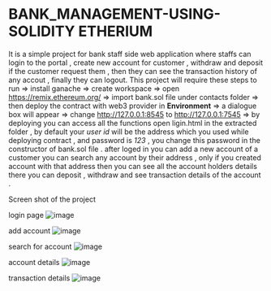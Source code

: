 # BANK_MANAGEMENT-USING-SOLIDITY ETHERIUM
It is a simple project for bank staff side web application where staffs can login to the portal , create new account for customer , withdraw and deposit if the customer request them  , then they can see the transaction history of any accout , finally they can logout.
This project will require these steps to run  => install ganache => create workspace => open https://remix.ethereum.org/ => import bank.sol file under contacts folder              => then deploy the contract with web3 provider in **Environment** => a dialogue box will appear => change http://127.0.0.1:8545 to http://127.0.0.1:7545                            => by deploying you can access all the functions
open ligin.html in the extracted folder , by default your  _user id_  will be the address which you used while deploying contract , and password is _123_ , you change this password in the constructor of bank.sol file .
after loged in you can add a new account of a customer
you can search any account by their address , only if you created account with that address
then you can see all the account holders details
there you can deposit , withdraw and see transaction details of the account .


Screen shot of the project

login page 
![image](https://user-images.githubusercontent.com/71652056/121128197-a4062a00-c848-11eb-9a0d-1c855c926722.png)


add account
![image](https://user-images.githubusercontent.com/71652056/121128868-b5036b00-c849-11eb-8b28-6428fb0ce24c.png)



search for account
![image](https://user-images.githubusercontent.com/71652056/121127990-470a7400-c848-11eb-9bb3-b6c7dc976dec.png)


account details
![image](https://user-images.githubusercontent.com/71652056/121128098-73be8b80-c848-11eb-8ce4-46a307b44691.png)


transaction details
![image](https://user-images.githubusercontent.com/71652056/121128142-8a64e280-c848-11eb-948f-966550d4b3be.png)



